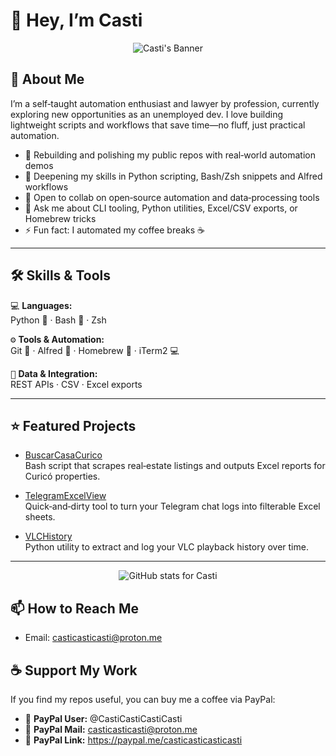 # 👋 Hey, I’m Casti

<p align="center">
  <img src="https://i.imgur.com/p821GlD.png" alt="Casti's Banner" />

</p>

## 🚀 About Me

I’m a self‑taught automation enthusiast and lawyer by profession, currently exploring new opportunities as an unemployed dev. I love building lightweight scripts and workflows that save time—no fluff, just practical automation.

- 🔭 Rebuilding and polishing my public repos with real‑world automation demos  
- 🌱 Deepening my skills in Python scripting, Bash/Zsh snippets and Alfred workflows  
- 👯 Open to collab on open‑source automation and data‑processing tools  
- 💬 Ask me about CLI tooling, Python utilities, Excel/CSV exports, or Homebrew tricks  
- ⚡ Fun fact: I automated my coffee breaks ☕

---

## 🛠️ Skills & Tools

<kbd>💻</kbd> **Languages:**  
Python 🐍 · Bash 🐚 · Zsh  

<kbd>⚙️</kbd> **Tools & Automation:**  
Git 🔧 · Alfred 🚀 · Homebrew 🍺 · iTerm2 💻  

<kbd>🔗</kbd> **Data & Integration:**  
REST APIs · CSV · Excel exports  

---

## ⭐ Featured Projects

- [BuscarCasaCurico](https://github.com/casticasticasti/BuscarCasaCurico)  
  Bash script that scrapes real‑estate listings and outputs Excel reports for Curicó properties.

- [TelegramExcelView](https://github.com/casticasticasti/TelegramExcelView)  
  Quick‑and‑dirty tool to turn your Telegram chat logs into filterable Excel sheets.

- [VLCHistory](https://github.com/casticasticasti/VLCHistory)  
  Python utility to extract and log your VLC playback history over time.

---

<p align="center">
  <img src="https://github-readme-stats.vercel.app/api?username=casticasticasti&show_icons=true&theme=radical" alt="GitHub stats for Casti" />
</p>

## 📫 How to Reach Me

- Email: [casticasticasti@proton.me](mailto:casticasticasti@proton.me)

## ☕ Support My Work

If you find my repos useful, you can buy me a coffee via PayPal:

- 💸 **PayPal User:** @CastiCastiCastiCasti  
- 💸 **PayPal Mail:** casticasticasti@proton.me  
- 💸 **PayPal Link:** https://paypal.me/casticasticasticasti  
